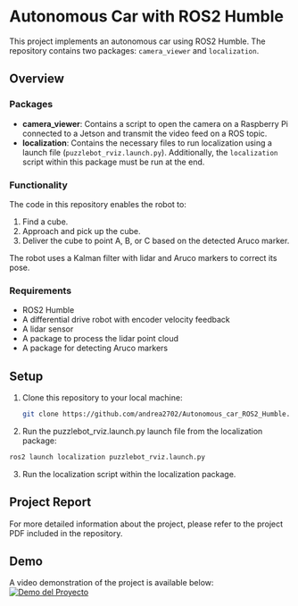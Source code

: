 # Autonomous Car with ROS2 Humble

This project implements an autonomous car using ROS2 Humble. The repository contains two packages: `camera_viewer` and `localization`.

## Overview

### Packages

- **camera_viewer**: Contains a script to open the camera on a Raspberry Pi connected to a Jetson and transmit the video feed on a ROS topic.
- **localization**: Contains the necessary files to run localization using a launch file (`puzzlebot_rviz.launch.py`). Additionally, the `localization` script within this package must be run at the end.

### Functionality

The code in this repository enables the robot to:
1. Find a cube.
2. Approach and pick up the cube.
3. Deliver the cube to point A, B, or C based on the detected Aruco marker.

The robot uses a Kalman filter with lidar and Aruco markers to correct its pose.

### Requirements

- ROS2 Humble
- A differential drive robot with encoder velocity feedback
- A lidar sensor
- A package to process the lidar point cloud
- A package for detecting Aruco markers

## Setup

1. Clone this repository to your local machine:
   ```bash
   git clone https://github.com/andrea2702/Autonomous_car_ROS2_Humble.git
   
2. Run the puzzlebot_rviz.launch.py launch file from the localization package:
  ```bash
  ros2 launch localization puzzlebot_rviz.launch.py
  ```
3. Run the localization script within the localization package.

## Project Report
For more detailed information about the project, please refer to the project PDF included in the repository.

## Demo
A video demonstration of the project is available below:
[![Demo del Proyecto](http://img.youtube.com/vi/YZyWaMJPywo/0.jpg)](https://www.youtube.com/watch?feature=shared&v=YZyWaMJPywo)

